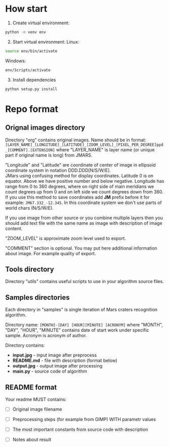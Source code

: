 # How start

1. Create virtual environment:
```sh
python -m venv env
```
2. Start virtual environment:
Linux:
```sh
source env/bin/activate
```
Windows:
```sh
env/Scripts/activate
```
3. Install dependencies
```
python setup.py install
```

# Repo format

## Orignal images directory

Directory "org" contains original images. Name should be in format: ```[LAYER_NAME]_[LONGITUDE]_[LATITUDE]_[ZOOM_LEVEL]_[PIXEL_PER_DEGREE]ppd_[COMMENT].[EXTENSION]``` where "LAYER_NAME" is layer name (or unique part if original name is long) from JMARS.

"Longitude" and "Latitude" are coordinate of center of image in ellipsoid coordinate system in notation DDD.DDD\[N/S/W/E\].  
JMars using confusing method for display coordinates. Latitude 0 is on equator. Above we have positive number and below negative. Longitude has range from 0 to 360 degrees, where on right side of main meridians we count degrees up from 0 and on left side we count degrees down from 360. If you use this method to save coordinates add **JM** prefix before it for example: ```JM67.332_-12.345```. In this coordinate system we don't use parts of world chars (N/S/W/E).

If you use image from other source or you combine multiple layers then you should add text file with the same name as image with description of image content.

"ZOOM_LEVEL" is approximate zoom level used to export.

"COMMENT" section is optional. You may put here additional information about image. For example quality of export.

## Tools directory

Directory "utils" contains useful scripts to use in your algorithm source files.

## Samples directories

Each directory in "samples" is single iteration of Mars craters recognition algorithm.

Directory name: ```[MONTH]-[DAY] [HOUR][MINUTE] [ACRONYM]``` where "MONTH", "DAY", "HOUR", "MINUTE" contains date of start work under specific sample. Acronym is acronym of author.

Directory contains:

* **input.jpg** - input image after preprocess
* **README.md** - file with description (format below)
* **output.jpg** - output image after processing
* **main.py** - source code of algorithm

## README format

Your readme MUST contains:

* [ ] Original image filename
* [ ] Preprocessing steps (for example from GIMP) WITH parametr values
* [ ] The most important constants from source code with description
* [ ] Notes about result

